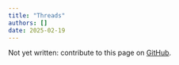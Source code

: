 ```yaml
---
title: "Threads"
authors: []
date: 2025-02-19
---
```


Not yet written: contribute to this page on [GitHub](https://github.com/Diminim/love-cookbook).